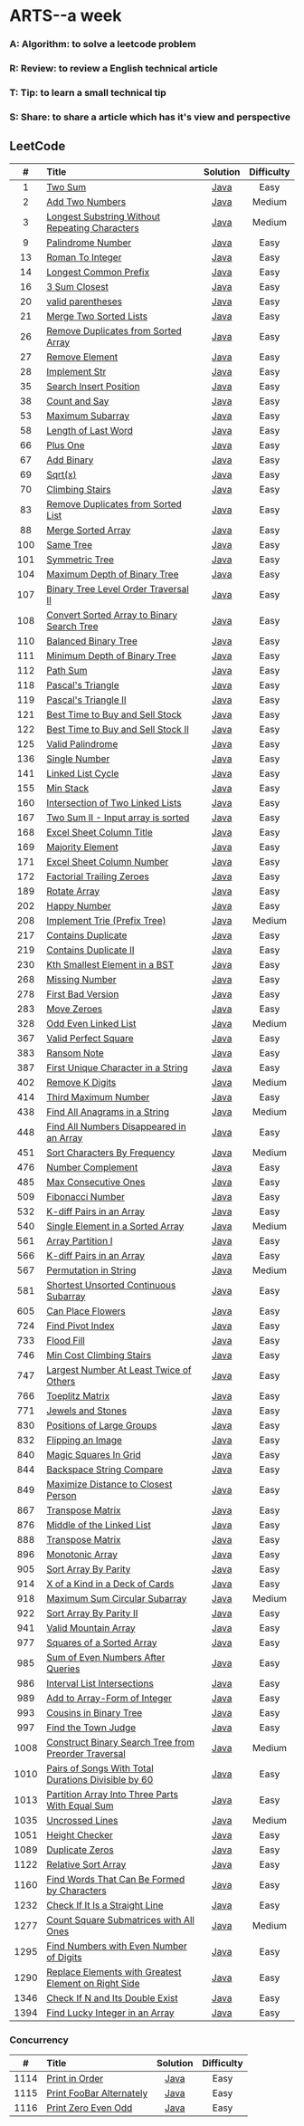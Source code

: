 # ARTS--a week
### A: Algorithm:  to solve a leetcode problem
### R: Review: to review a English technical article
### T: Tip: to learn a small technical tip
### S: Share: to share a article which has it's view and perspective

## LeetCode

| #  | Title | Solution | Difficulty|
|:--:|:-----|:--------:|:---------:|
|1| [Two Sum](https://leetcode.com/problems/two-sum/description/) | [Java](src/array/twoSum/TwoSum.java) |Easy|
|2| [Add Two Numbers](https://leetcode.com/problems/add-two-numbers/description/) | [Java](src/linkedList/addTwoNumbers/AddTwoNumbers.java) |Medium|
|3| [Longest Substring Without Repeating Characters](https://leetcode.com/problems/longest-substring-without-repeating-characters/description/) | [Java](src/string/longestSubstring/LongestSubstring.java) |Medium|
|9| [Palindrome Number](https://leetcode.com/problems/palindrome-number/description/) | [Java](src/math/palindromeNumber/PalindromeNumber.java) |Easy|
|13| [Roman To Integer](https://leetcode.com/problems/roman-to-integer/description/) | [Java](src/string/romanToInteger/RomanToInteger.java) |Easy|
|14| [Longest Common Prefix](https://leetcode.com/problems/longest-common-prefix/description/) | [Java](src/string/longestCommonPrefix/LongestCommonPrefix.java) |Easy|
|16| [3 Sum Closest](https://leetcode.com/problems/3sum-closest/) | [Java](src/com/eric/ThreeSumClosest.java) |Easy|
|20| [valid parentheses](https://leetcode.com/problems/valid-parentheses/description/) | [Java](src/stack/validParenthese/ValidParentheses.java) |Easy|
|21| [Merge Two Sorted Lists](https://leetcode.com/problems/merge-two-sorted-lists/description/) | [Java](src/linkedList/mergeTwoSortedLists/MergeTwoSortedLists.java) |Easy|
|26| [Remove Duplicates from Sorted Array](https://leetcode.com/problems/remove-duplicates-from-sorted-array/description/) | [Java](src/array/removeDuplicates/RemoveDuplicates.java) |Easy|
|27| [Remove Element](https://leetcode.com/problems/remove-element/description/) | [Java](src/array/removeElement/RemoveElement.java) |Easy|
|28| [Implement Str](https://leetcode.com/problems/implement-strstr/description/) | [Java](src/string/implementStrStr/ImplementStr.java) |Easy|
|35| [Search Insert Position](https://leetcode.com/problems/search-insert-position/description/) | [Java](src/array/searchInsertPosition/SearchInsertPosition.java) |Easy|
|38| [Count and Say](https://leetcode.com/problems/count-and-say/description/) | [Java](src/string/countAndSay/CountAndSay.java) |Easy|
|53| [Maximum Subarray](https://leetcode.com/problems/maximum-subarray/description/) | [Java](src/array/maximumSubarray/MaximumSubarray.java) |Easy|
|58| [Length of Last Word](https://leetcode.com/problems/length-of-last-word/description/) | [Java](src/string/lengthOfLastWord/LengthOfLastWord.java) |Easy|
|66| [Plus One](https://leetcode.com/problems/plus-one/description/) | [Java](src/array/plusOne/PlusOne.java) |Easy|
|67| [Add Binary](https://leetcode.com/problems/add-binary/description/) | [Java](src/string/addbinary/AddBinary.java) |Easy|
|69| [Sqrt(x)](https://leetcode.com/problems/sqrtx/description/) | [Java](src/math/sqrtofx/SqrtOfX.java) |Easy|
|70| [Climbing Stairs](https://leetcode.com/problems/climbing-stairs/description/) | [Java](src/dynamicProgram/climbingStairs/ClimbingStairs.java) |Easy|
|83| [Remove Duplicates from Sorted List](https://leetcode.com/problems/remove-duplicates-from-sorted-list/description/) | [Java](src/linkedList/removeDuplicatesfromSortedList/RemoveDuplicatesfromSortedList.java) |Easy|
|88| [Merge Sorted Array](https://leetcode.com/problems/merge-sorted-array/description/) | [Java](src/array/mergeSortedArray/MergeSortedArray.java) |Easy|
|100| [Same Tree](https://leetcode.com/problems/same-tree/description/) | [Java](src/tree/sameTree/SameTree.java) |Easy|
|101| [Symmetric Tree](https://leetcode.com/problems/symmetric-tree/description/) | [Java](src/tree/symmetricTree/SymmetricTree.java) |Easy|
|104| [Maximum Depth of Binary Tree](https://leetcode.com/problems/maximum-depth-of-binary-tree/description/) | [Java](src/tree/maximumDepthofBinaryTree/MaximumDepthofBinaryTree.java) |Easy|
|107| [Binary Tree Level Order Traversal II](https://leetcode.com/problems/binary-tree-level-order-traversal-ii/description/) | [Java](src/tree/binaryTreeLevelOrderTraversal_2/BinaryTreeLevelOrderTraversal.java) |Easy|
|108| [Convert Sorted Array to Binary Search Tree](https://leetcode.com/problems/convert-sorted-array-to-binary-search-tree/description/) | [Java](src/tree/convertSortedArraytoBinarSearchTree/ConvertSortedArraytoBinarySearchTree.java) |Easy|
|110| [Balanced Binary Tree](https://leetcode.com/problems/balanced-binary-tree/description/) | [Java](src/tree/balancedBinaryTree/BalancedBinaryTree.java) |Easy|
|111| [Minimum Depth of Binary Tree](https://leetcode.com/problems/minimum-depth-of-binary-tree/) | [Java](src/tree/minimumDepthofBinaryTree/MinimumDepthofBinaryTree.java) |Easy|
|112| [Path Sum](https://leetcode.com/problems/path-sum/description/) | [Java](src/tree/pathSum/PathSum.java) |Easy|
|118| [Pascal's Triangle](https://leetcode.com/problems/pascals-triangle/description/) | [Java](src/array/pascalTriangle/PascalTriangle.java) |Easy|
|119| [Pascal's Triangle II](https://leetcode.com/problems/pascals-triangle-ii/description/) | [Java](src/array/pascalTriangle/PascalTriangle_2.java) |Easy|
|121| [Best Time to Buy and Sell Stock](https://leetcode.com/problems/best-time-to-buy-and-sell-stock/description/) | [Java](src/array/bestTimetoBuyandSellStock/BestTimetoBuyandSellStock.java) |Easy|
|122| [Best Time to Buy and Sell Stock II](https://leetcode.com/problems/best-time-to-buy-and-sell-stock-ii/description/) | [Java](src/array/bestTimetoBuyandSellStock_2/BestTimetoBuyandSellStock_2.java) |Easy|
|125| [Valid Palindrome](https://leetcode.com/problems/valid-palindrome/) | [Java](src/string/validPalindrome/ValidPalindromeTest.java) |Easy|
|136| [Single Number](https://leetcode.com/problems/single-number/) | [Java](src/hashtable/SingleNumber.java) |Easy|
|141| [Linked List Cycle](https://leetcode.com/problems/linked-list-cycle/) | [Java](src/linkedList/LinkedListCycle/LinkedListCycle.java) |Easy|
|155| [Min Stack](https://leetcode.com/problems/min-stack/) | [Java](src/stack/minStack/MinStack.java) |Easy|
|160| [Intersection of Two Linked Lists](https://leetcode.com/problems/intersection-of-two-linked-lists/) | [Java](src/linkedList/intersectionofTwoLinkedLists/IntersectionofTwoLinkedLists.java) |Easy|
|167| [Two Sum II - Input array is sorted](https://leetcode.com/problems/two-sum-ii-input-array-is-sorted/) | [Java](src/array/twoSum2/TwoSum2.java) |Easy|
|168| [Excel Sheet Column Title](https://leetcode.com/problems/excel-sheet-column-title/) | [Java](src/math/excelSheetColumnTitle/ExcelSheetColumnTitle.java) |Easy|
|169| [Majority Element](https://leetcode.com/problems/majority-element/) | [Java](src/array/majorityElement/MajorityElement.java) |Easy|
|171| [Excel Sheet Column Number](https://leetcode.com/problems/excel-sheet-column-number/) | [Java](src/math/excelSheetColumnNumber/ExcelSheetColumnNumber.java) |Easy|
|172| [Factorial Trailing Zeroes](https://leetcode.com/problems/factorial-trailing-zeroes/) | [Java](src/math/factorialTrailingZeroes/FactorialTrailingZeroes.java) |Easy|
|189| [Rotate Array](https://leetcode.com/problems/rotate-array/) | [Java](src/array/rotateArray/RotateArray.java) |Easy|
|202| [Happy Number](https://leetcode.com/problems/happy-number/) | [Java](src/com/eric/happyNumber/HappyNumber.java) |Easy|
|208| [Implement Trie (Prefix Tree)](https://leetcode.com/problems/implement-trie-prefix-tree/) | [Java](src/tree/implementTrie/ImplementTrie.java) |Medium|
|217| [Contains Duplicate](https://leetcode.com/problems/contains-duplicate/) | [Java](src/array/containsDuplicate/ContainsDuplicate.java) |Easy|
|219| [Contains Duplicate II](https://leetcode.com/problems/contains-duplicate-ii) | [Java](src/array/containsDuplicate2/ContainsDuplicate.java) |Easy|
|230| [Kth Smallest Element in a BST](https://leetcode.com/problems/kth-smallest-element-in-a-bst/) | [Java](src/tree/KthSmallestElementInBST/KthSmallestElementInBST.java) |Easy|
|268| [Missing Number](https://leetcode.com/problems/missing-number/) | [Java](src/array/MissingNumber/MissingNumber.java) |Easy|
|278| [First Bad Version](https://leetcode.com/problems/first-bad-version/) | [Java](src/com/eric/firstBadVersion/FirstBadVersion.java) |Easy|
|283| [Move Zeroes](https://leetcode.com/problems/move-zeroes/) | [Java](src/array/moveZeroes/MoveZeroes.java) |Easy|
|328| [Odd Even Linked List](https://leetcode.com/problems/odd-even-linked-list/) | [Java](src/linkedList/oddEvenList/OddEvenList.java) |Medium|
|367| [Valid Perfect Square](https://leetcode.com/problems/valid-perfect-square/) | [Java](src/com/eric/validPerfectSquare/ValidPerfectSquare.java) |Easy|
|383| [Ransom Note](https://leetcode.com/problems/ransom-note/) | [Java](src/string/ransomNote/RansomNote.java) |Easy|
|387| [First Unique Character in a String](https://leetcode.com/problems/first-unique-character-in-a-string) | [Java](src/com/eric/firstUniqChar/FirstUniqChar.java) |Easy|
|402| [Remove K Digits](https://leetcode.com/problems/remove-k-digits/) | [Java](src/string/removeKDigits/RemoveKDigits.java) |Medium|
|414| [Third Maximum Number](https://leetcode.com/problems/third-maximum-number/) | [Java](src/array/thirdMaximumNumber/ThirdMaximumNumber.java) |Easy|
|438| [Find All Anagrams in a String](https://leetcode.com/problems/find-all-anagrams-in-a-string/) | [Java](src/string/findAllAnagramsInString/FindAllAnagramsInString.java) |Medium|
|448| [Find All Numbers Disappeared in an Array](https://leetcode.com/problems/find-all-numbers-disappeared-in-an-array/) | [Java](src/array/findAllNumbersDisappearedArray/FindAllNumbersDisappearedArray.java) |Easy|
|451| [Sort Characters By Frequency](https://leetcode.com/problems/sort-characters-by-frequency/) | [Java](src/string/sortCharactersByFrequency/SortCharactersByFrequency.java) |Medium|
|476| [Number Complement](https://leetcode.com/problems/number-complement/) | [Java](src/com/eric/numberComplement/NumberComplement.java) |Easy|
|485| [Max Consecutive Ones](https://leetcode.com/problems/max-consecutive-ones/) | [Java](src/array/maxConsecutiveOnes/MaxConsecutiveOnes.java) |Easy|
|509| [Fibonacci Number](https://leetcode.com/problems/fibonacci-number/) | [Java](src/array/fibonacciNumber/FibonacciNumber.java) |Easy|
|532| [K-diff Pairs in an Array](https://leetcode.com/problems/k-diff-pairs-in-an-array/) | [Java](src/array/kdiffPairsinanArray/KdiffPairsinanArray.java) |Easy|
|540| [Single Element in a Sorted Array](https://leetcode.com/problems/single-element-in-a-sorted-array/) | [Java](src/array/singleElementInSortedArray/SingleElementInSortedArray.java) |Medium|
|561| [Array Partition I](https://leetcode.com/problems/array-partition-i/) | [Java](src/array/arrayPartition_1/ArrayPartition_1.java) |Easy|
|566| [K-diff Pairs in an Array](https://leetcode.com/problems/reshape-the-matrix/) | [Java](src/array/reshapetheMatrix/ReshapetheMatrix.java) |Easy|
|567| [Permutation in String](https://leetcode.com/problems/permutation-in-string/) | [Java](src/string/permutationInString/PermutationInString.java) |Medium|
|581| [Shortest Unsorted Continuous Subarray](https://leetcode.com/problems/shortest-unsorted-continuous-subarray/) | [Java](src/array/shortestUnsortedContinuousSubarray/ShortestUnsortedContinuousSubarray.java) |Easy|
|605| [Can Place Flowers](https://leetcode.com/problems/can-place-flowers/) | [Java](src/array/canPlaceFlowers/CanPlaceFlowers.java) |Easy|
|724| [Find Pivot Index](https://leetcode.com/problems/find-pivot-index/) | [Java](src/com/eric/FindPivotIndex.java) |Easy|
|733| [Flood Fill](https://leetcode.com/problems/flood-fill/) | [Java](src/array/floodFill/FloodFill.java) |Easy|
|746| [Min Cost Climbing Stairs](https://leetcode.com/problems/min-cost-climbing-stairs/) | [Java](src/com/eric/MinCostClimbingStairs.java) |Easy|
|747| [Largest Number At Least Twice of Others](https://leetcode.com/problems/largest-number-at-least-twice-of-others/) | [Java](src/com/eric/LargestNumberAtLeastTwiceOfOthers.java) |Easy|
|766| [Toeplitz Matrix](https://leetcode.com/problems/toeplitz-matrix/) | [Java](src/com/eric/ToeplitzMatrix.java) |Easy|
|771| [Jewels and Stones](https://leetcode.com/problems/jewels-and-stones/) | [Java](src/com/eric/jewelsandStones/JewelsandStones.java) |Easy|
|830| [Positions of Large Groups](https://leetcode.com/problems/positions-of-large-groups/) | [Java](src/com/eric/PositionsOfLargeGroups.java) |Easy|
|832| [Flipping an Image](https://leetcode.com/problems/flipping-an-image/) | [Java](src/com/eric/FlippingAnImage.java) |Easy|
|840| [Magic Squares In Grid](https://leetcode.com/problems/magic-squares-in-grid/) | [Java](src/com/eric/MagicSquaresInGrid.java) |Easy|
|844| [Backspace String Compare](https://leetcode.com/problems/backspace-string-compare/) | [Java](src/string/backspaceStringCompare/BackspaceStringCompare.java) |Easy|
|849| [Maximize Distance to Closest Person](https://leetcode.com/problems/maximize-distance-to-closest-person/) | [Java](src/com/eric/MaximizeDistanceToClosestPerson.java) |Easy|
|867| [Transpose Matrix](https://leetcode.com/problems/transpose-matrix/) | [Java](src/com/eric/TransposeMatrix.java) |Easy|
|876| [Middle of the Linked List](https://leetcode.com/problems/middle-of-the-linked-list/) | [Java](src/linkedList/middleLinkedList/MiddleOfTheLinkedList.java) |Easy|
|888| [Transpose Matrix](https://leetcode.com/problems/fair-candy-swap/) | [Java](src/com/eric/FairCandySwap.java) |Easy|
|896| [Monotonic Array](https://leetcode.com/problems/monotonic-array/) | [Java](src/com/eric/MonotonicArray.java) |Easy|
|905| [Sort Array By Parity](https://leetcode.com/problems/sort-array-by-parity/) | [Java](src/com/eric/SortArrayByParity.java) |Easy|
|914| [X of a Kind in a Deck of Cards](https://leetcode.com/problems/x-of-a-kind-in-a-deck-of-cards/) | [Java](src/com/eric/XOfAKindInADeckOfCards.java) |Easy|
|918| [Maximum Sum Circular Subarray](https://leetcode.com/problems/maximum-sum-circular-subarray/) | [Java](src/array/maximumSumCircularSubarray/MaximumSumCircularSubarray.java) |Medium|
|922| [Sort Array By Parity II](https://leetcode.com/problems/sort-array-by-parity-ii/) | [Java](src/com/eric/SortArrayByParityIi.java) |Easy|
|941| [Valid Mountain Array](https://leetcode.com/problems/valid-mountain-array/) | [Java](src/array/validMountainArray/ValidMountainArray.java) |Easy|
|977| [Squares of a Sorted Array](https://leetcode.com/problems/squares-of-a-sorted-array/) | [Java](src/com/eric/SquaresOfASortedArray.java) |Easy|
|985| [Sum of Even Numbers After Queries](https://leetcode.com/problems/sum-of-even-numbers-after-queries/) | [Java](src/com/eric/SumOfEvenNumbersAfterQueries.java) |Easy|
|986| [Interval List Intersections](https://leetcode.com/problems/interval-list-intersections/) | [Java](src/array/intervalListIntersections/IntervalListIntersections.java) |Easy|
|989| [Add to Array-Form of Integer](https://leetcode.com/problems/add-to-array-form-of-integer/) | [Java](src/com/eric/AddToArrayFormOfInteger.java) |Easy|
|993| [Cousins in Binary Tree](https://leetcode.com/problems/cousins-in-binary-tree/) | [Java](src/tree/cousinsInBinaryTree/CousinsInBinaryTree.java) |Easy|
|997| [Find the Town Judge](https://leetcode.com/problems/find-the-town-judge/) | [Java](src/array/findTheTownJudge/FindTheTownJudge.java) |Easy|
|1008| [Construct Binary Search Tree from Preorder Traversal](https://leetcode.com/problems/construct-binary-search-tree-from-preorder-traversal/) | [Java](src/tree/constructBSTfromPreorderTraversal/ConstructBSTfromPreorderTraversal.java) |Medium|
|1010| [Pairs of Songs With Total Durations Divisible by 60](https://leetcode.com/problems/pairs-of-songs-with-total-durations-divisible-by-60/) | [Java](src/com/eric/PairsOfSongsWithTotalDurationsDivisibleBy60.java) |Easy|
|1013| [Partition Array Into Three Parts With Equal Sum](https://leetcode.com/problems/partition-array-into-three-parts-with-equal-sum/) | [Java](src/com/eric/PartitionArrayIntoThreePartsWithEqualSum.java) |Easy|
|1035| [Uncrossed Lines](https://leetcode.com/problems/uncrossed-lines/) | [Java](src/dynamicProgram/uncrossedLines/UncrossedLines.java) |Medium|
|1051| [Height Checker](https://leetcode.com/problems/height-checker/) | [Java](src/array/heightChecker/HeightChecker.java) |Easy|
|1089| [Duplicate Zeros](https://leetcode.com/problems/duplicate-zeros/) | [Java](src/com/eric/DuplicateZeros.java) |Easy|
|1122| [Relative Sort Array](https://leetcode.com/problems/relative-sort-array/) | [Java](src/com/eric/RelativeSortArray.java) |Easy|
|1160| [Find Words That Can Be Formed by Characters](https://leetcode.com/problems/find-words-that-can-be-formed-by-characters/) | [Java](src/com/eric/FindWordsThatCanBeFormedByCharacters.java) |Easy|
|1232| [Check If It Is a Straight Line](https://leetcode.com/problems/check-if-it-is-a-straight-line/) | [Java](src/array/checkStraightLine/CheckStraightLine.java) |Easy|
|1277| [Count Square Submatrices with All Ones](https://leetcode.com/problems/count-square-submatrices-with-all-ones/) | [Java](src/array/countSquareSubmatricesWithAllOnes/CountSquareSubmatricesWithAllOnes.java) |Medium|
|1295| [Find Numbers with Even Number of Digits](https://leetcode.com/problems/find-numbers-with-even-number-of-digits/) | [Java](src/array/findNumbersWithEvenNumberofDigits/FindNumbersWithEvenNumberofDigits.java) |Easy|
|1290| [Replace Elements with Greatest Element on Right Side](https://leetcode.com/problems/replace-elements-with-greatest-element-on-right-side/) | [Java](src/array/replaceElementsWithGreatestElementOnRightSide/ReplaceElementsWithGreatestElementOnRightSide.java) |Easy|
|1346| [Check If N and Its Double Exist](https://leetcode.com/problems/check-if-n-and-its-double-exist/) | [Java](src/array/checkIfDoubleExist/CheckIfDoubleExist.java) |Easy|
|1394| [Find Lucky Integer in an Array](https://leetcode.com/problems/find-lucky-integer-in-an-array/) | [Java](src/array/findLuckyIntegerInAnArray/FindLuckyIntegerInAnArray.java) |Easy|

### Concurrency
| #  | Title | Solution | Difficulty|
|:--:|:-----|:--------:|:---------:|
|1114| [Print in Order](https://leetcode.com/problems/print-in-order/) | [Java](src/com/eric/PrintInOrder.java) |Easy|
|1115| [Print FooBar Alternately](https://leetcode.com/problems/print-foobar-alternately/) | [Java](src/com/eric/PrintFoobarAlternately.java) |Easy|
|1116| [Print Zero Even Odd](https://leetcode.com/problems/print-zero-even-odd/) | [Java](src/com/eric/PrintZeroEvenOdd.java) |Easy|
